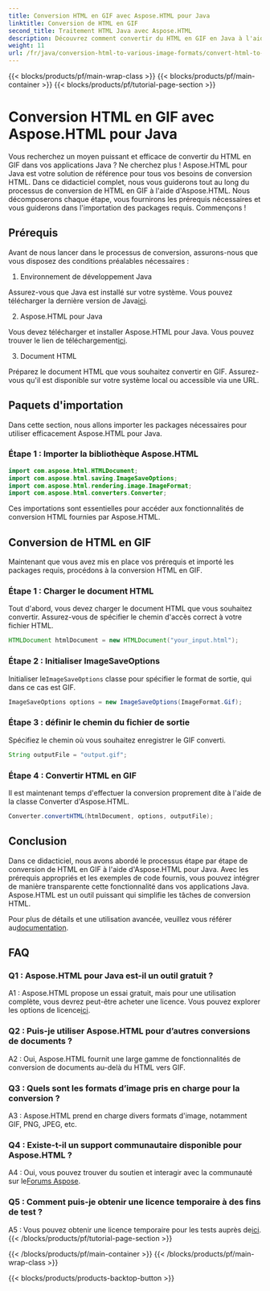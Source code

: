 ```yaml
---
title: Conversion HTML en GIF avec Aspose.HTML pour Java
linktitle: Conversion de HTML en GIF
second_title: Traitement HTML Java avec Aspose.HTML
description: Découvrez comment convertir du HTML en GIF en Java à l'aide d'Aspose.HTML. Un guide complet étape par étape pour une conversion efficace du HTML au GIF.
weight: 11
url: /fr/java/conversion-html-to-various-image-formats/convert-html-to-gif/
---
```


{{< blocks/products/pf/main-wrap-class >}}
{{< blocks/products/pf/main-container >}}
{{< blocks/products/pf/tutorial-page-section >}}

# Conversion HTML en GIF avec Aspose.HTML pour Java

Vous recherchez un moyen puissant et efficace de convertir du HTML en GIF dans vos applications Java ? Ne cherchez plus ! Aspose.HTML pour Java est votre solution de référence pour tous vos besoins de conversion HTML. Dans ce didacticiel complet, nous vous guiderons tout au long du processus de conversion de HTML en GIF à l'aide d'Aspose.HTML. Nous décomposerons chaque étape, vous fournirons les prérequis nécessaires et vous guiderons dans l'importation des packages requis. Commençons !

## Prérequis

Avant de nous lancer dans le processus de conversion, assurons-nous que vous disposez des conditions préalables nécessaires :

1. Environnement de développement Java

Assurez-vous que Java est installé sur votre système. Vous pouvez télécharger la dernière version de Java[ici](https://www.oracle.com/java/technologies/javase-downloads.html).

2. Aspose.HTML pour Java

 Vous devez télécharger et installer Aspose.HTML pour Java. Vous pouvez trouver le lien de téléchargement[ici](https://releases.aspose.com/html/java/).

3. Document HTML

Préparez le document HTML que vous souhaitez convertir en GIF. Assurez-vous qu'il est disponible sur votre système local ou accessible via une URL.

## Paquets d'importation

Dans cette section, nous allons importer les packages nécessaires pour utiliser efficacement Aspose.HTML pour Java. 

### Étape 1 : Importer la bibliothèque Aspose.HTML

```java
import com.aspose.html.HTMLDocument;
import com.aspose.html.saving.ImageSaveOptions;
import com.aspose.html.rendering.image.ImageFormat;
import com.aspose.html.converters.Converter;
```

Ces importations sont essentielles pour accéder aux fonctionnalités de conversion HTML fournies par Aspose.HTML.

## Conversion de HTML en GIF

Maintenant que vous avez mis en place vos prérequis et importé les packages requis, procédons à la conversion HTML en GIF.

### Étape 1 : Charger le document HTML

Tout d'abord, vous devez charger le document HTML que vous souhaitez convertir. Assurez-vous de spécifier le chemin d'accès correct à votre fichier HTML.

```java
HTMLDocument htmlDocument = new HTMLDocument("your_input.html");
```

### Étape 2 : Initialiser ImageSaveOptions

 Initialiser le`ImageSaveOptions` classe pour spécifier le format de sortie, qui dans ce cas est GIF.

```java
ImageSaveOptions options = new ImageSaveOptions(ImageFormat.Gif);
```

### Étape 3 : définir le chemin du fichier de sortie

Spécifiez le chemin où vous souhaitez enregistrer le GIF converti.

```java
String outputFile = "output.gif";
```

### Étape 4 : Convertir HTML en GIF

Il est maintenant temps d'effectuer la conversion proprement dite à l'aide de la classe Converter d'Aspose.HTML.

```java
Converter.convertHTML(htmlDocument, options, outputFile);
```

## Conclusion

Dans ce didacticiel, nous avons abordé le processus étape par étape de conversion de HTML en GIF à l'aide d'Aspose.HTML pour Java. Avec les prérequis appropriés et les exemples de code fournis, vous pouvez intégrer de manière transparente cette fonctionnalité dans vos applications Java. Aspose.HTML est un outil puissant qui simplifie les tâches de conversion HTML.

 Pour plus de détails et une utilisation avancée, veuillez vous référer au[documentation](https://reference.aspose.com/html/java/).

## FAQ

### Q1 : Aspose.HTML pour Java est-il un outil gratuit ?

 A1 : Aspose.HTML propose un essai gratuit, mais pour une utilisation complète, vous devrez peut-être acheter une licence. Vous pouvez explorer les options de licence[ici](https://purchase.aspose.com/buy).

### Q2 : Puis-je utiliser Aspose.HTML pour d’autres conversions de documents ?

A2 : Oui, Aspose.HTML fournit une large gamme de fonctionnalités de conversion de documents au-delà du HTML vers GIF.

### Q3 : Quels sont les formats d’image pris en charge pour la conversion ?

A3 : Aspose.HTML prend en charge divers formats d'image, notamment GIF, PNG, JPEG, etc.

### Q4 : Existe-t-il un support communautaire disponible pour Aspose.HTML ?

 A4 : Oui, vous pouvez trouver du soutien et interagir avec la communauté sur le[Forums Aspose](https://forum.aspose.com/).

### Q5 : Comment puis-je obtenir une licence temporaire à des fins de test ?

 A5 : Vous pouvez obtenir une licence temporaire pour les tests auprès de[ici](https://purchase.aspose.com/temporary-license/).
{{< /blocks/products/pf/tutorial-page-section >}}

{{< /blocks/products/pf/main-container >}}
{{< /blocks/products/pf/main-wrap-class >}}

{{< blocks/products/products-backtop-button >}}
